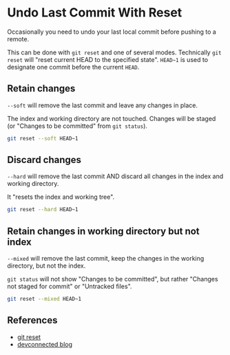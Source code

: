 # Undo Last Commit With Reset

Occasionally you need to undo your last local commit before pushing to a remote.

This can be done with `git reset` and one of several modes.  Technically `git reset` will "reset current HEAD to the specified state".  `HEAD~1` is used to designate one commit before the current `HEAD`.

## Retain changes

`--soft` will remove the last commit and leave any changes in place.

The index and working directory are not touched.  Changes will be staged (or "Changes to be committed" from `git status`).

```bash
git reset --soft HEAD~1
```

## Discard changes

`--hard` will remove the last commit AND discard all changes in the index and working directory.

It "resets the index and working tree".

```bash
git reset --hard HEAD~1
```

## Retain changes in working directory but not index

`--mixed` will remove the last commit, keep the changes in the working directory, but not the index.

`git status` will not show "Changes to be committed", but rather "Changes not staged for commit" or "Untracked files".

```bash
git reset --mixed HEAD~1
```

## References

- [git reset](https://git-scm.com/docs/git-reset)
- [devconnected blog](https://devconnected.com/how-to-undo-last-git-commit/)
